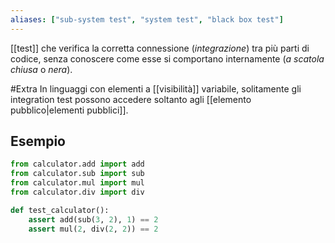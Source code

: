 ```yaml
---
aliases: ["sub-system test", "system test", "black box test"]
---
```


[[test]] che verifica la corretta connessione (*integrazione*) tra più parti di codice, senza conoscere come esse si comportano internamente (*a scatola chiusa* o *nera*).

#Extra In linguaggi con elementi a [[visibilità]] variabile, solitamente gli integration test possono accedere soltanto agli [[elemento pubblico|elementi pubblici]].

## Esempio

```python
from calculator.add import add
from calculator.sub import sub
from calculator.mul import mul
from calculator.div import div

def test_calculator():
    assert add(sub(3, 2), 1) == 2
    assert mul(2, div(2, 2)) == 2
```
